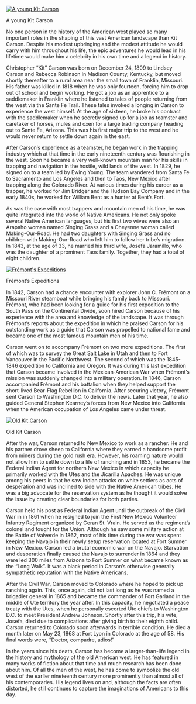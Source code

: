[![A young Kit Carson](youngkitcarson.jpg)](https://i0.wp.com/www.historyrhymes.info/wp-content/uploads/2008/08/youngkitcarson.jpg?ssl=1)

A young Kit Carson

No one person in the history of the American west played so many important roles in the shaping of this vast American landscape than Kit Carson. Despite his modest upbringing and the modest attitude he would carry with him throughout his life, the epic adventures he would lead in his lifetime would make him a celebrity in his own time and a legend in history.

Christopher “Kit” Carson was born on December 24, 1809 to Lindsey Carson and Rebecca Robinson in Madison County, Kentucky, but moved shortly thereafter to a rural area near the small town of Franklin, Missouri. His father was killed in 1818 when he was only fourteen, forcing him to drop out of school and begin working. He got a job as an apprentice to a saddlemaker in Franklin where he listened to tales of people returning from the west via the Sante Fe Trail. These tales invoked a longing in Carson to experience the west himself. At the age of sixteen, he broke his contract with the saddlemaker when he secretly signed up for a job as teamster and caretaker of horses, mules and oxen for a large trading company heading out to Sante Fe, Arizona. This was his first major trip to the west and he would never return to settle down again in the east.

After Carson’s experience as a teamster, he began work in the trapping industry which at that time in the early nineteenth century was flourishing in the west. Soon he became a very well-known mountain man for his skills in trapping and navigation in the hostile, wild lands of the west. In 1829, he signed on to a team led by Ewing Young. The team wandered from Santa Fe to Sacramento and Los Angeles and then to Taos, New Mexico after trapping along the Colorado River. At various times during his career as a trapper, he worked for Jim Bridger and the Hudson Bay Company and in the early 1840s, he worked for William Bent as a hunter at Bent’s Fort.

As was the case with most trappers and mountain men of his time, he was quite integrated into the world of Native Americans. He not only spoke several Native American languages, but his first two wives were also an Arapaho woman named Singing Grass and a Cheyenne woman called Making-Our-Road. He had two daughters with Singing Grass and no children with Making-Our-Road who left him to follow her tribe’s migration. In 1843, at the age of 33, he married his third wife, Josefa Jaramillo, who was the daughter of a prominent Taos family. Together, they had a total of eight children.

[![Frémont's Expeditions](map_fremont.jpg)](https://i0.wp.com/www.historyrhymes.info/wp-content/uploads/2013/03/map_fremont.jpg?ssl=1)

Frémont’s Expeditions

In 1842, Carson had a chance encounter with explorer John C. Frémont on a Missouri River steamboat while bringing his family back to Missouri. Frémont, who had been looking for a guide for his first expedition to the South Pass on the Continental Divide, soon hired Carson because of his experience with the area and knowledge of the landscape. It was through Frémont’s reports about the expedition in which he praised Carson for his outstanding work as a guide that Carson was propelled to national fame and became one of the most famous mountain men of his time.

Carson went on to accompany Frémont on two more expeditions. The first of which was to survey the Great Salt Lake in Utah and then to Fort Vancouver in the Pacific Northwest. The second of which was the 1845-1846 expedition to California and Oregon. It was during this last expedition that Carson became involved in the Mexican-American War when Frémont’s mission was suddenly changed into a military operation. In 1846, Carson accompanied Frémont and his battalion when they helped support the short-lived Bear-Flag Rebellion in California. After securing victory, Frémont sent Carson to Washington D.C. to deliver the news. Later that year, he also guided General Stephen Kearney’s forces from New Mexico into California when the American occupation of Los Angeles came under threat.

[![Old Kit Carson](oldkitcarson.jpg)](https://i0.wp.com/www.historyrhymes.info/wp-content/uploads/2008/09/oldkitcarson.jpg?ssl=1)

Old Kit Carson

After the war, Carson returned to New Mexico to work as a rancher. He and his partner drove sheep to California where they earned a handsome profit from miners during the gold rush era. However, his roaming nature would not allow him to settle down to a life of ranching and in 1853, he became the Federal Indian Agent for northern New Mexico in which capacity he primarily worked with the Utes and the Jicarilla Apaches. He was unique among his peers in that he saw Indian attacks on white settlers as acts of desperation and was inclined to side with the Native American tribes. He was a big advocate for the reservation system as he thought it would solve the issue by creating clear boundaries for both parties.

Carson held his post as Federal Indian Agent until the outbreak of the Civil War in in 1861 when he resigned to join the First New Mexico Volunteer Infantry Regiment organized by Ceran St. Vrain. He served as the regiment’s colonel and fought for the Union. Although he saw some military action at the Battle of Valverde in 1862, most of his time during the war was spent keeping the Navajo in their newly setup reservation located at Fort Sumner in New Mexico. Carson led a brutal economic war on the Navajo. Starvation and desperation finally caused the Navajo to surrender in 1864 and they were led 300 miles from Arizona to Fort Sumner on what became known as the “Long Walk”. It was a black period in Carson’s otherwise generally sympathetic reputation with the Native Americans.

After the Civil War, Carson moved to Colorado where he hoped to pick up ranching again. This, once again, did not last long as he was named a brigadier general in 1865 and became the commander of Fort Garland in the middle of Ute territory the year after. In this capacity, he negotiated a peace treaty with the Utes, when he personally escorted Ute chiefs to Washington D.C. to meet President Andrew Johnson. Shortly after this trip, his wife, Josefa, died due to complications after giving birth to their eighth child. Carson returned to Colorado soon afterwards in terrible condition. He died a month later on May 23, 1868 at Fort Lyon in Colorado at the age of 58. His final words were, “Doctor, compadre, adios!”

In the years since his death, Carson has become a larger-than-life legend in the history and mythology of the old American west. He has featured in many works of fiction about that time and much research has been done about him. Of all the men of the west, he has come to symbolize the old west of the earlier nineteenth century more prominently than almost all of his contemporaries. His legend lives on and, although the facts are often distorted, he still continues to capture the imaginations of Americans to this day.